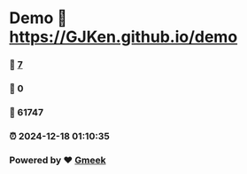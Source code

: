 # Demo :link: https://GJKen.github.io/demo 
### :page_facing_up: [7](https://GJKen.github.io/demo/tag.html) 
### :speech_balloon: 0 
### :hibiscus: 61747 
### :alarm_clock: 2024-12-18 01:10:35 
### Powered by :heart: [Gmeek](https://github.com/Meekdai/Gmeek)
